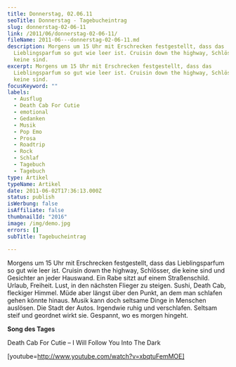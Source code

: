 ```yaml
---
title: Donnerstag, 02.06.11
seoTitle: Donnerstag - Tagebucheintrag
slug: donnerstag-02-06-11
link: /2011/06/donnerstag-02-06-11/
fileName: 2011-06---donnerstag-02-06-11.md
description: Morgens um 15 Uhr mit Erschrecken festgestellt, dass das
  Lieblingsparfum so gut wie leer ist. Cruisin down the highway, Schlösser, die
  keine sind.
excerpt: Morgens um 15 Uhr mit Erschrecken festgestellt, dass das
  Lieblingsparfum so gut wie leer ist. Cruisin down the highway, Schlösser, die
  keine sind.
focusKeyword: ""
labels:
  - Ausflug
  - Death Cab For Cutie
  - emotional
  - Gedanken
  - Musik
  - Pop Emo
  - Prosa
  - Roadtrip
  - Rock
  - Schlaf
  - Tagebuch
  - Tagebuch
type: Artikel
typeName: Artikel
date: 2011-06-02T17:36:13.000Z
status: publish
isWerbung: false
isAffiliate: false
thumbnailId: "2016"
image: /img/demo.jpg
errors: []
subTitle: Tagebucheintrag
  
---
```


Morgens um 15 Uhr mit Erschrecken festgestellt, dass das Lieblingsparfum so gut
wie leer ist. Cruisin down the highway, Schlösser, die keine sind und Gesichter
an jeder Hauswand. Ein Rabe sitzt auf einem Straßenschild. Urlaub, Freiheit.
Lust, in den nächsten Flieger zu steigen. Sushi, Death Cab, fleckiger Himmel.
Müde aber längst über den Punkt, an dem man schlafen gehen könnte hinaus. Musik
kann doch seltsame Dinge in Menschen auslösen. Die Stadt der Autos. Irgendwie
ruhig und verschlafen. Seltsam steif und geordnet wirkt sie. Gespannt, wo es
morgen hingeht.

**Song des Tages**

Death Cab For Cutie – I Will Follow You Into The Dark

[youtube=http://www.youtube.com/watch?v=xbqtuFemMOE]

  